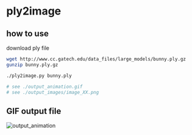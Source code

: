 # ply2image

## how to use
download ply file
``` bash
wget http://www.cc.gatech.edu/data_files/large_models/bunny.ply.gz
gunzip bunny.ply.gz
```

``` bash
./ply2image.py bunny.ply

# see ./output_animation.gif
# see ./output_images/image_XX.png
```

## GIF output file
![output_animation](https://github.com/umaumax/ply2image/assets/21164287/309f3ef1-0cba-4074-bbdb-fa454a909a0a)
